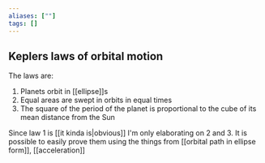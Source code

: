 ```yaml
---
aliases: [""]
tags: []
---
```


## Keplers laws of orbital motion

The laws are:
1) Planets orbit in [[ellipse]]s
2) Equal areas are swept in orbits in equal times
3) The square of the period of the planet is proportional to the cube of its mean distance from the Sun

Since law 1 is [[it kinda is|obvious]] I'm only elaborating on 2 and 3. It is possible to easily prove them using the things from [[orbital path in ellipse form]], [[acceleration]]
